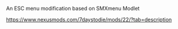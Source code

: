 An ESC menu modification based on SMXmenu Modlet

https://www.nexusmods.com/7daystodie/mods/22/?tab=description
